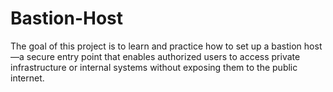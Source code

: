 # Bastion-Host
The goal of this project is to learn and practice how to set up a bastion host—a secure entry point that enables authorized users to access private infrastructure or internal systems without exposing them to the public internet.
